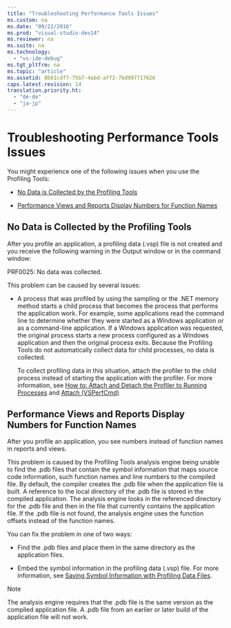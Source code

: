```yaml
---
title: "Troubleshooting Performance Tools Issues"
ms.custom: na
ms.date: "09/22/2016"
ms.prod: "visual-studio-dev14"
ms.reviewer: na
ms.suite: na
ms.technology: 
  - "vs-ide-debug"
ms.tgt_pltfrm: na
ms.topic: "article"
ms.assetid: 0b61cdf7-75b7-4abd-aff2-7bd997717626
caps.latest.revision: 14
translation.priority.ht: 
  - "de-de"
  - "ja-jp"
---
```

# Troubleshooting Performance Tools Issues
You might experience one of the following issues when you use the Profiling Tools:  
  
-   [No Data is Collected by the Profiling Tools](#NoDataCollected)  
  
-   [Performance Views and Reports Display Numbers for Function Names](#NoSymbols)  
  
##  <a name="NoDataCollected"></a> No Data is Collected by the Profiling Tools  
 After you profile an application, a profiling data (.vsp) file is not created and you receive the following warning in the Output window or in the command window:  
  
 PRF0025: No data was collected.  
  
 This problem can be caused by several issues:  
  
-   A process that was profiled by using the sampling or the .NET memory method starts a child process that becomes the process that performs the application work. For example, some applications read the command line to determine whether they were started as a Windows application or as a command-line application. If a Windows application was requested, the original process starts a new process configured as a Windows application and then the original process exits. Because the Profiling Tools do not automatically collect data for child processes, no data is collected.  
  
     To collect profiling data in this situation, attach the profiler to the child process instead of starting the application with the profiler. For more information, see [How to: Attach and Detach the Profiler to Running Processes](../vs140/how-to--attach-and-detach-performance-tools-to-running-processes.md) and [Attach (VSPerfCmd)](../vs140/attach.md)  
  
##  <a name="NoSymbols"></a> Performance Views and Reports Display Numbers for Function Names  
 After you profile an application, you see numbers instead of function names in reports and views.  
  
 This problem is caused by the Profiling Tools analysis engine being unable to find the .pdb files that contain the symbol information that maps source code information, such function names and line numbers to the compiled file. By default, the compiler creates the .pdb file when the application file is built. A reference to the local directory of the .pdb file is stored in the compiled application. The analysis engine looks in the referenced directory for the .pdb file and then in the file that currently contains the application file. If the .pdb file is not found, the analysis engine uses the function offsets instead of the function names.  
  
 You can fix the problem in one of two ways:  
  
-   Find the .pdb files and place them in the same directory as the application files.  
  
-   Embed the symbol information in the profiling data (.vsp) file. For more information, see [Saving Symbol Information with Profiling Data Files](../vs140/saving-symbol-information-with-performance-data-files.md).  
  
> [!NOTE]
>  The analysis engine requires that the .pdb file is the same version as the compiled application file. A .pdb file from an earlier or later build of the application file will not work.